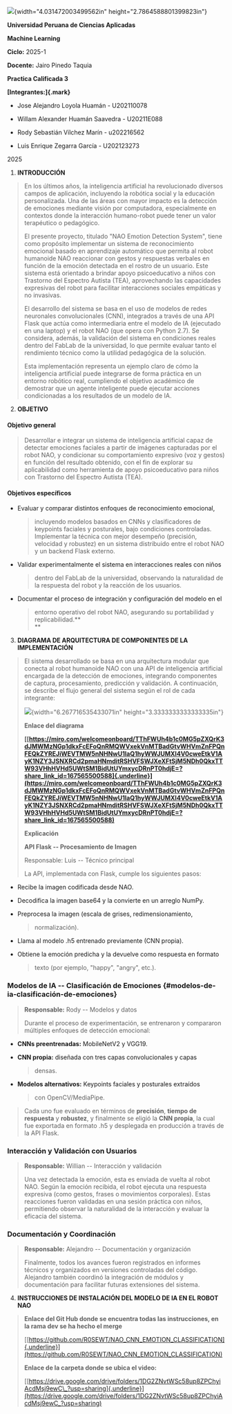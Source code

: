 ![](media/image1.png){width="4.031472003499562in"
height="2.7864588801399823in"}

**Universidad Peruana de Ciencias Aplicadas**

**Machine Learning**

**Ciclo:** 2025-1

**Docente:** Jairo Pinedo Taquia

**Practica Calificada 3**

**[Integrantes:]{.mark}**

- Jose Alejandro Loyola Huamán - U202110078

- Willam Alexander Huamán Saavedra - U20211E088

- Rody Sebastián Vílchez Marín - u202216562

- Luis Enrique Zegarra García - U202123273

2025

1.  **INTRODUCCIÓN**

> En los últimos años, la inteligencia artificial ha revolucionado
> diversos campos de aplicación, incluyendo la robótica social y la
> educación personalizada. Una de las áreas con mayor impacto es la
> detección de emociones mediante visión por computadora, especialmente
> en contextos donde la interacción humano-robot puede tener un valor
> terapéutico o pedagógico.
>
> El presente proyecto, titulado "NAO Emotion Detection System", tiene
> como propósito implementar un sistema de reconocimiento emocional
> basado en aprendizaje automático que permita al robot humanoide NAO
> reaccionar con gestos y respuestas verbales en función de la emoción
> detectada en el rostro de un usuario. Este sistema está orientado a
> brindar apoyo psicoeducativo a niños con Trastorno del Espectro
> Autista (TEA), aprovechando las capacidades expresivas del robot para
> facilitar interacciones sociales empáticas y no invasivas.
>
> El desarrollo del sistema se basa en el uso de modelos de redes
> neuronales convolucionales (CNN), integrados a través de una API Flask
> que actúa como intermediaria entre el modelo de IA (ejecutado en una
> laptop) y el robot NAO (que opera con Python 2.7). Se considera,
> además, la validación del sistema en condiciones reales dentro del
> FabLab de la universidad, lo que permite evaluar tanto el rendimiento
> técnico como la utilidad pedagógica de la solución.
>
> Esta implementación representa un ejemplo claro de cómo la
> inteligencia artificial puede integrarse de forma práctica en un
> entorno robótico real, cumpliendo el objetivo académico de demostrar
> que un agente inteligente puede ejecutar acciones condicionadas a los
> resultados de un modelo de IA.

2.  **OBJETIVO**

#### **Objetivo general**

> Desarrollar e integrar un sistema de inteligencia artificial capaz de
> detectar emociones faciales a partir de imágenes capturadas por el
> robot NAO, y condicionar su comportamiento expresivo (voz y gestos) en
> función del resultado obtenido, con el fin de explorar su
> aplicabilidad como herramienta de apoyo psicoeducativo para niños con
> Trastorno del Espectro Autista (TEA).

#### **Objetivos específicos**

- Evaluar y comparar distintos enfoques de reconocimiento emocional,
  > incluyendo modelos basados en CNNs y clasificadores de keypoints
  > faciales y posturales, bajo condiciones controladas.  
  > Implementar la técnica con mejor desempeño (precisión, velocidad y
  > robustez) en un sistema distribuido entre el robot NAO y un backend
  > Flask externo.

- Validar experimentalmente el sistema en interacciones reales con niños
  > dentro del FabLab de la universidad, observando la naturalidad de la
  > respuesta del robot y la reacción de los usuarios.

- Documentar el proceso de integración y configuración del modelo en el
  > entorno operativo del robot NAO, asegurando su portabilidad y
  > replicabilidad.**  
  > **

3.  **DIAGRAMA DE ARQUITECTURA DE COMPONENTES DE LA IMPLEMENTACIÓN**

> El sistema desarrollado se basa en una arquitectura modular que
> conecta al robot humanoide NAO con una API de inteligencia artificial
> encargada de la detección de emociones, integrando componentes de
> captura, procesamiento, predicción y validación. A continuación, se
> describe el flujo general del sistema según el rol de cada integrante:
>
> ![](media/image2.png){width="6.267716535433071in"
> height="3.3333333333333335in"}
>
> **Enlace del diagrama**
>
> **[[https://miro.com/welcomeonboard/TThFWUh4b1c0MG5pZXQrK3dJMWMzNGp1dkxFcEFoQnRMQWVxekVnMTBadGtvWHVmZnFPQnFEQkZYREJiWEVTMW5nNHNwU1laQ1hyWWJUMXI4V0cweEtkV1AyK1NZY3JSNXRCd2pmaHNmditRSHVFSWJXeXFtSjM5NDh0QkxTTW93VHhHVHd5UWtSM1BidUtUYmxycDRnPT0hdjE=?share_link_id=167565500588]{.underline}](https://miro.com/welcomeonboard/TThFWUh4b1c0MG5pZXQrK3dJMWMzNGp1dkxFcEFoQnRMQWVxekVnMTBadGtvWHVmZnFPQnFEQkZYREJiWEVTMW5nNHNwU1laQ1hyWWJUMXI4V0cweEtkV1AyK1NZY3JSNXRCd2pmaHNmditRSHVFSWJXeXFtSjM5NDh0QkxTTW93VHhHVHd5UWtSM1BidUtUYmxycDRnPT0hdjE=?share_link_id=167565500588)**
>
> **Explicación**
>
> **API Flask -- Procesamiento de Imagen**
>
> Responsable: Luis -- Técnico principal
>
> La API, implementada con Flask, cumple los siguientes pasos:

- Recibe la imagen codificada desde NAO.

- Decodifica la imagen base64 y la convierte en un arreglo NumPy.

- Preprocesa la imagen (escala de grises, redimensionamiento,
  > normalización).

- Llama al modelo .h5 entrenado previamente (CNN propia).

- Obtiene la emoción predicha y la devuelve como respuesta en formato
  > texto (por ejemplo, \"happy\", \"angry\", etc.).

### **Modelos de IA -- Clasificación de Emociones** {#modelos-de-ia-clasificación-de-emociones}

> **Responsable:** Rody -- Modelos y datos
>
> Durante el proceso de experimentación, se entrenaron y compararon
> múltiples enfoques de detección emocional:

- **CNNs preentrenadas:** MobileNetV2 y VGG19.

- **CNN propia:** diseñada con tres capas convolucionales y capas
  > densas.

- **Modelos alternativos:** Keypoints faciales y posturales extraídos
  > con OpenCV/MediaPipe.

> Cada uno fue evaluado en términos de **precisión**, **tiempo de
> respuesta** y **robustez**, y finalmente se eligió la **CNN propia**,
> la cual fue exportada en formato .h5 y desplegada en producción a
> través de la API Flask.

### **Interacción y Validación con Usuarios**

> **Responsable:** Willian -- Interacción y validación
>
> Una vez detectada la emoción, esta es enviada de vuelta al robot NAO.
> Según la emoción recibida, el robot ejecuta una respuesta expresiva
> (como gestos, frases o movimientos corporales). Estas reacciones
> fueron validadas en una sesión práctica con niños, permitiendo
> observar la naturalidad de la interacción y evaluar la eficacia del
> sistema.

### **Documentación y Coordinación**

> **Responsable:** Alejandro -- Documentación y organización
>
> Finalmente, todos los avances fueron registrados en informes técnicos
> y organizados en versiones controladas del código. Alejandro también
> coordinó la integración de módulos y documentación para facilitar
> futuras extensiones del sistema.

4.  **INSTRUCCIONES DE INSTALACIÓN DEL MODELO DE IA EN EL ROBOT NAO**

> **Enlace del Git Hub donde se encuentra todas las instrucciones, en la
> rama dev se ha hecho el merge**
>
> [[https://github.com/R0SEWT/NAO_CNN_EMOTION_CLASSIFICATION]{.underline}](https://github.com/R0SEWT/NAO_CNN_EMOTION_CLASSIFICATION)
>
> **Enlace de la carpeta donde se ubica el video:**
>
> [[https://drive.google.com/drive/folders/1DG2ZNvtWSc58up8ZPChyiAcdMsj9ewC\_?usp=sharing]{.underline}](https://drive.google.com/drive/folders/1DG2ZNvtWSc58up8ZPChyiAcdMsj9ewC_?usp=sharing)

